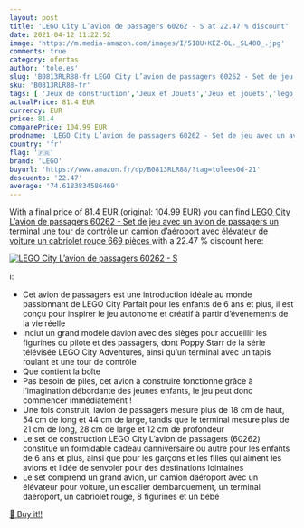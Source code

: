 ```yaml
---
layout: post
title: 'LEGO City L’avion de passagers 60262 - S at 22.47 % discount'
date: 2021-04-12 11:22:52
image: 'https://m.media-amazon.com/images/I/518U+KEZ-0L._SL400_.jpg'
comments: true
category: ofertas
author: 'tole.es'
slug: 'B0813RLR88-fr LEGO City L’avion de passagers 60262 - Set de jeu avec un...'
sku: 'B0813RLR88-fr'
tags: [ 'Jeux de construction','Jeux et Jouets','Jeux et jouets','lego', ]
actualPrice: 81.4 EUR
currency: EUR
price: 81.4
comparePrice: 104.99 EUR
prodname: 'LEGO City L’avion de passagers 60262 - Set de jeu avec un avion de passagers  un terminal  une tour de contrôle  un camion d’aéroport avec élévateur de voiture  un cabriolet rouge  669 pièces '
country: 'fr'
flag: '🇫🇷'
brand: 'LEGO'
buyurl: 'https://www.amazon.fr/dp/B0813RLR88/?tag=tolees0d-21'
descuento: '22.47'
average: '74.6183834586469'
---
```


With a final price of 81.4 EUR (original: 104.99 EUR) you can find [LEGO City L’avion de passagers 60262 - Set de jeu avec un avion de passagers  un terminal  une tour de contrôle  un camion d’aéroport avec élévateur de voiture  un cabriolet rouge  669 pièces ](https://www.amazon.fr/dp/B0813RLR88/?tag=tolees0d-21) with a  22.47 % discount here:

[![LEGO City L’avion de passagers 60262 - S](https://m.media-amazon.com/images/I/518U+KEZ-0L._SL400_.jpg)](https://www.amazon.fr/dp/B0813RLR88/?tag=tolees0d-21)

ℹ️:

- Cet avion de passagers est une introduction idéale au monde passionnant de LEGO City Parfait pour les enfants de 6 ans et plus, il est conçu pour inspirer le jeu autonome et créatif à partir d’événements de la vie réelle
- Inclut un grand modèle davion avec des sièges pour accueillir les figurines du pilote et des passagers, dont Poppy Starr de la série télévisée LEGO City Adventures, ainsi qu’un terminal avec un tapis roulant et une tour de contrôle
- Que contient la boîte
- Pas besoin de piles, cet avion à construire fonctionne grâce à l’imagination débordante des jeunes enfants, le jeu peut donc commencer immédiatement !
- Une fois construit, lavion de passagers mesure plus de 18 cm de haut, 54 cm de long et 44 cm de large, tandis que le terminal mesure plus de 21 cm de long, 28 cm de large et 12 cm de profondeur
- Le set de construction LEGO City L’avion de passagers (60262) constitue un formidable cadeau danniversaire ou autre pour les enfants de 6 ans et plus, ainsi que pour les garçons et les filles qui aiment les avions et lidée de senvoler pour des destinations lointaines
- Le set comprend un grand avion, un camion daéroport avec un élévateur pour voiture, un escalier dembarquement, un terminal daéroport, un cabriolet rouge, 8 figurines et un bébé

[🛒 Buy it!!](https://www.amazon.fr/dp/B0813RLR88/?tag=tolees0d-21)

